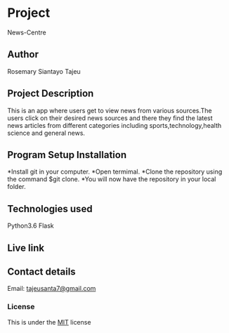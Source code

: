 # Project
News-Centre

## Author
Rosemary Siantayo Tajeu


## Project Description
This is an app where users get to view news from various sources.The users click on their desired news sources and there they find the latest news articles from different categories including  sports,technology,health science and general news.
## Program Setup Installation
*Install git in your computer.
*Open termimal.
*Clone the repository using the command $git clone.
*You will now have the repository in your local folder.
 
## Technologies used
Python3.6
Flask

## Live link

## Contact details
Email: tajeusanta7@gmail.com

### License
This is under the [MIT](LICENSE) license 